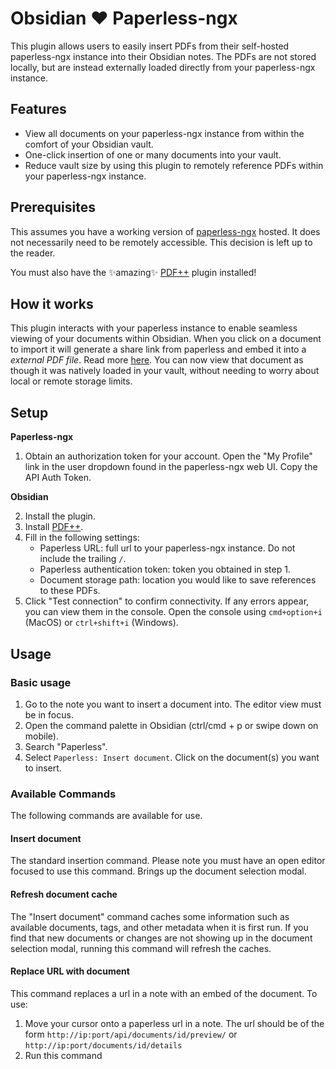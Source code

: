 # Obsidian ❤️ Paperless-ngx

This plugin allows users to easily insert PDFs from their self-hosted paperless-ngx instance into their Obsidian notes. The PDFs are not stored locally, but are instead externally loaded directly from your paperless-ngx instance.

## Features

- View all documents on your paperless-ngx instance from within the comfort of your Obsidian vault.
- One-click insertion of one or many documents into your vault.
- Reduce vault size by using this plugin to remotely reference PDFs within your paperless-ngx instance.

## Prerequisites 
This assumes you have a working version of [paperless-ngx](https://github.com/paperless-ngx/paperless-ngx) hosted. It does not necessarily need to be remotely accessible. This decision is left up to the reader. 

You must also have the ✨amazing✨ [PDF++](https://github.com/RyotaUshio/obsidian-pdf-plus) plugin installed!

## How it works
This plugin interacts with your paperless instance to enable seamless viewing of your documents within Obsidian. When you click on a document to import it will generate a share link from paperless and embed it into a *external PDF file*. Read more [here](https://ryotaushio.github.io/obsidian-pdf-plus/external-pdf-files.html). You can now view that document as though it was natively loaded in your vault, without needing to worry about local or remote storage limits.

## Setup

**Paperless-ngx**

1. Obtain an authorization token for your account. Open the "My Profile" link in the user dropdown found in the paperless-ngx web UI. Copy the API Auth Token.

**Obsidian**

2. Install the plugin.
3. Install [PDF++](https://github.com/RyotaUshio/obsidian-pdf-plus).
4. Fill in the following settings:
    - Paperless URL: full url to your paperless-ngx instance. Do not include the trailing `/`.
    - Paperless authentication token: token you obtained in step 1.
    - Document storage path: location you would like to save references to these PDFs.
5. Click "Test connection" to confirm connectivity. If any errors appear, you can view them in the console. Open the console using `cmd+option+i` (MacOS) or `ctrl+shift+i` (Windows). 

## Usage

### Basic usage
1. Go to the note you want to insert a document into. The editor view must be in focus.
1. Open the command palette in Obsidian (ctrl/cmd + p or swipe down on mobile).
1. Search "Paperless".
1. Select `Paperless: Insert document`. Click on the document(s) you want to insert.

### Available Commands
The following commands are available for use.

#### Insert document
The standard insertion command. Please note you must have an open editor focused to use this command. Brings up the document selection modal.

#### Refresh document cache
The "Insert document" command caches some information such as available documents, tags, and other metadata when it is first run. If you find that new documents or changes are not showing up in the document selection modal, running this command will refresh the caches.

#### Replace URL with document
This command replaces a url in a note with an embed of the document. To use:
1. Move your cursor onto a paperless url in a note. The url should be of the form `http://ip:port/api/documents/id/preview/` or `http://ip:port/documents/id/details`
1. Run this command
